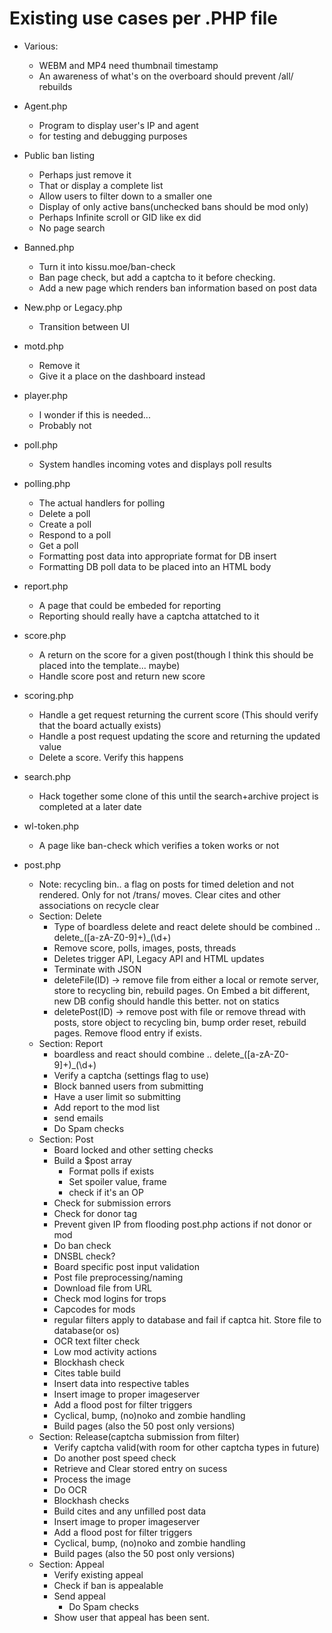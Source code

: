 # Existing use cases per .PHP file
- Various:
  - WEBM and MP4 need thumbnail timestamp 
  - An awareness of what's on the overboard should prevent /all/ rebuilds<br/>
- Agent.php
  - Program to display user's IP and agent 
  - for testing and debugging purposes
- Public ban listing
  - Perhaps just remove it
  - That or display a complete list
  - Allow users to filter down to a smaller one
  - Display of only active bans(unchecked bans should be mod only)
  - Perhaps Infinite scroll or GID like ex did
  - No page search
- Banned.php
  - Turn it into kissu.moe/ban-check 
  - Ban page check, but add a captcha to it before checking.
  - Add a new page which renders ban information based on post data
- New.php or Legacy.php
  - Transition between UI
- motd.php
  - Remove it
  - Give it a place on the dashboard instead
- player.php
  - I wonder if this is needed...
  - Probably not
- poll.php
  -  System handles incoming votes and displays poll results
- polling.php
  - The actual handlers for polling
  - Delete a poll
  - Create a poll
  - Respond to a poll
  - Get a poll
  - Formatting post data into appropriate format for DB insert
  - Formatting DB poll data to be placed into an HTML body
- report.php
  - A page that could be embeded for reporting
  - Reporting should really have a captcha attatched to it
- score.php
  - A return on the score for a given post(though I think this should be placed into the template... maybe)
  - Handle score post and return new score
- scoring.php
  - Handle a get request returning the current score (This should verify that the board actually exists)
  - Handle a post request updating the score and returning the updated value
  - Delete a score. Verify this happens 
- search.php
  - Hack together some clone of this until the search+archive project is completed at a later date
- wl-token.php
  - A page like ban-check which verifies a token works or not

- post.php
  - Note: recycling bin.. a flag on posts for timed deletion and not rendered. Only for not /trans/ moves. Clear cites and other associations on recycle clear 
  - Section: Delete
    - Type of boardless delete and react delete should be combined .. delete_([a-zA-Z0-9]+)_(\d+)
    - Remove score, polls, images, posts, threads
    - Deletes trigger API, Legacy API and HTML updates
    - Terminate with JSON
    - deleteFile(ID) -> remove file from either a local or remote server, store to recycling bin, rebuild pages. On Embed a bit different, new DB config should handle this better. not on statics
    - deletePost(ID) -> remove post with file or remove thread with posts, store object to recycling bin, bump order reset, rebuild pages. Remove flood entry if exists.
  - Section: Report
    - boardless and react should combine .. delete_([a-zA-Z0-9]+)_(\d+)
    - Verify a captcha (settings flag to use)
    - Block banned users from submitting
    - Have a user limit so submitting
    - Add report to the mod list
    - send emails
    - Do Spam checks
  - Section: Post
    - Board locked and other setting checks
    - Build a $post array
      - Format polls if exists
      - Set spoiler value, frame
      - check if it's an OP
    - Check for submission errors
    - Check for donor tag
    - Prevent given IP from flooding post.php actions if not donor or mod
    - Do ban check
    - DNSBL check?
    - Board specific post input validation
    - Post file preprocessing/naming
    - Download file from URL
    - Check mod logins for trops
    - Capcodes for mods
    - regular filters apply to database and fail if captca hit. Store file to database(or os)
    - OCR text filter check
    - Low mod activity actions
    - Blockhash check
    - Cites table build
    - Insert data into respective tables
    - Insert image to proper imageserver
    - Add a flood post for filter triggers
    - Cyclical, bump, (no)noko and zombie handling
    - Build pages (also the 50 post only versions)
  - Section: Release(captcha submission from filter)
    - Verify captcha valid(with room for other captcha types in future)
    - Do another post speed check 
    - Retrieve and Clear stored entry on sucess 
    - Process the image
    - Do OCR
    - Blockhash checks
    - Build cites and any unfilled post data
    - Insert image to proper imageserver
    - Add a flood post for filter triggers
    - Cyclical, bump, (no)noko and zombie handling
    - Build pages (also the 50 post only versions)
  - Section: Appeal
    - Verify existing appeal
    - Check if ban is appealable
    - Send appeal
      - Do Spam checks 
    - Show user that appeal has been sent. 
